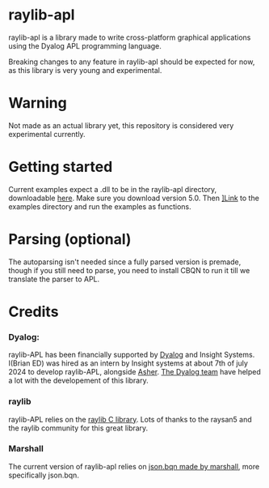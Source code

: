 
# raylib-apl
raylib-apl is a library made to write cross-platform graphical applications using the Dyalog APL programming language.

Breaking changes to any feature in raylib-apl should be expected for now, as this library is very young and experimental.

# Warning
Not made as an actual library yet, this repository is considered very experimental currently.

# Getting started
Current examples expect a .dll to be in the raylib-apl directory, downloadable [here](https://github.com/raysan5/raylib/releases/tag/5.0). Make sure you download version 5.0.
Then [\]Link](https://dyalog.github.io/link/4.0/API/) to the examples directory and run the examples as functions.

# Parsing (optional)
The autoparsing isn't needed since a fully parsed version is premade, though if you still need to parse, you need to install CBQN to run it till we translate the parser to APL.

# Credits

### Dyalog:
raylib-APL has been financially supported by [Dyalog](https://www.dyalog.com/) and Insight Systems.
I(Brian ED) was hired as an intern by Insight systems at about 7th of july 2024 to develop raylib-APL, alongside [Asher](https://github.com/asherbhs).
[The Dyalog team](https://www.dyalog.com/meet-team-dyalog.htm) have helped a lot with the developement of this library.

### raylib
raylib-APL relies on the [raylib C library](https://github.com/raysan5/raylib/). Lots of thanks to the raysan5 and the raylib community for this great library.

### Marshall
The current version of raylib-apl relies on [json.bqn made by marshall](https://github.com/mlochbaum/bqn-libs/blob/master/json.bqn), more specifically json.bqn.

